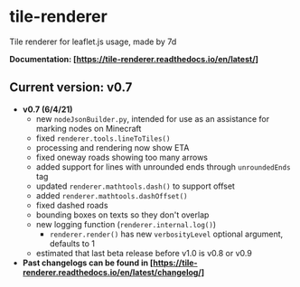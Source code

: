 # tile-renderer
Tile renderer for leaflet.js usage, made by 7d

**Documentation: [https://tile-renderer.readthedocs.io/en/latest/]**

## Current version: v0.7
* **v0.7 (6/4/21)**
  * new `nodeJsonBuilder.py`, intended for use as an assistance for marking nodes on Minecraft
  * fixed `renderer.tools.lineToTiles()`
  * processing and rendering now show ETA
  * fixed oneway roads showing too many arrows
  * added support for lines with unrounded ends through `unroundedEnds` tag
  * updated `renderer.mathtools.dash()` to support offset
  * added `renderer.mathtools.dashOffset()`
  * fixed dashed roads
  * bounding boxes on texts so they don't overlap
  * new logging function (`renderer.internal.log()`)
    * `renderer.render()` has new `verbosityLevel` optional argument, defaults to 1
  * estimated that last beta release before v1.0 is v0.8 or v0.9
* **Past changelogs can be found in [https://tile-renderer.readthedocs.io/en/latest/changelog/]**
